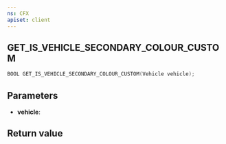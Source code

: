 ```yaml
---
ns: CFX
apiset: client
---
```

## GET_IS_VEHICLE_SECONDARY_COLOUR_CUSTOM

```c
BOOL GET_IS_VEHICLE_SECONDARY_COLOUR_CUSTOM(Vehicle vehicle);
```


## Parameters
* **vehicle**: 

## Return value
